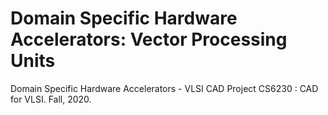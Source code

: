 # Domain Specific Hardware Accelerators: Vector Processing Units
Domain Specific Hardware Accelerators - VLSI CAD Project
CS6230 : CAD for VLSI. 
Fall, 2020.
